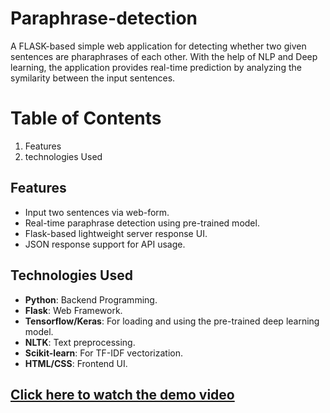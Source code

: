 # Paraphrase-detection
A FLASK-based simple web application for detecting whether two given sentences are pharaphrases of each other. With the help of NLP and Deep learning, the application provides real-time prediction by analyzing the symilarity between the input sentences.

# Table of Contents
1. Features
2. technologies Used

## Features
- Input two sentences via web-form.
- Real-time paraphrase detection using pre-trained model.
- Flask-based lightweight server response UI.
- JSON response support for API usage.

## Technologies Used
- **Python**: Backend Programming.
- **Flask**: Web Framework.
- **Tensorflow/Keras**: For loading and using the pre-trained deep learning model.
- **NLTK**: Text preprocessing.
- **Scikit-learn**: For TF-IDF vectorization.
- **HTML/CSS**: Frontend UI.
## [Click here to watch the demo video](https://github.com/SmritiChettri/Paraphrase-detection/raw/main/preview.mp4)




